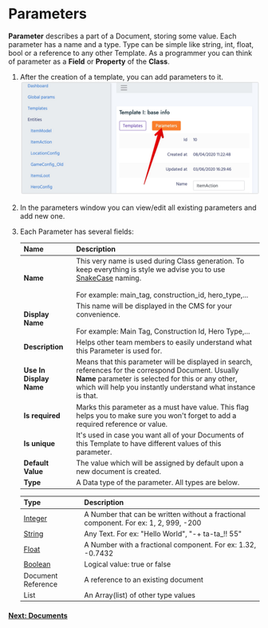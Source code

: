 # Parameters

**Parameter** describes a part of a Document, storing some value. Each parameter has a name and a type. Type can be simple like string, int, float, bool or a reference to any other Template. As a programmer you can think of parameter as a **Field** or **Property** of the **Class**.

1.  After the creation of a template, you can add parameters to it.
![Screenshot](../../img/cms_params.jpg)

2. In the parameters window you can view/edit all existing parameters and add new one.
    
2.  Each Parameter has several fields:

    Name              | Description
    ------------------|------
    **Name**          | This very name is used during Class generation. To keep everything is style we advise you to use [SnakeCase](https://en.wikipedia.org/wiki/Snake_case) naming.<br/><br/> For example: main_tag, construction_id, hero_type,...
    **Display Name**  | This name will be displayed in the CMS for your convenience.<br/><br/> For example: Main Tag, Construction Id, Hero Type,...    
    **Description** | Helps other team members to easily understand what this Parameter is used for.
    **Use In Display Name** | Means that this parameter will be displayed in search, references for the correspond Document. Usually **Name** parameter is selected for this or any other, which will help you instantly understand what instance is that.
    **Is required** | Marks this parameter as a must have value. This flag helps you to make sure you won't forget to add a required reference or value.
    **Is unique** | It's used in case you want all of your Documents of this Template to have different values of this parameter.
    **Default Value** | The value which will be assigned by default upon a new document is created.
    **Type** | A Data type of the parameter. All types are below.
        
    Type | Description
    -----|------------
    [Integer](https://en.wikipedia.org/wiki/Integer) | A Number that can be written without a fractional component. For ex: 1, 2, 999, -200
    [String](https://en.wikipedia.org/wiki/String_(computer_science)) | Any Text. For ex: "Hello World", "-+ ta-ta_!! 55"
    [Float](https://en.wikipedia.org/wiki/Single-precision_floating-point_format) | A Number with a fractional component. For ex: 1.32, -0.7432
    [Boolean](https://en.wikipedia.org/wiki/Boolean_data_type) | Logical value: true or false
    Document Reference | A reference to an existing document
    List | An Array(list) of other type values  

#### [Next: Documents](/cms/getting_started/documents)
